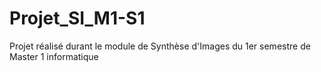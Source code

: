# Projet_SI_M1-S1
 Projet réalisé durant le module de Synthèse d'Images du 1er semestre de Master 1 informatique

